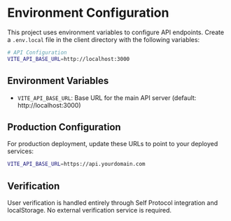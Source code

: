 # Environment Configuration

This project uses environment variables to configure API endpoints. Create a `.env.local` file in the client directory with the following variables:

```bash
# API Configuration
VITE_API_BASE_URL=http://localhost:3000
```

## Environment Variables

- `VITE_API_BASE_URL`: Base URL for the main API server (default: http://localhost:3000)

## Production Configuration

For production deployment, update these URLs to point to your deployed services:

```bash
VITE_API_BASE_URL=https://api.yourdomain.com
```

## Verification

User verification is handled entirely through Self Protocol integration and localStorage. No external verification service is required.

